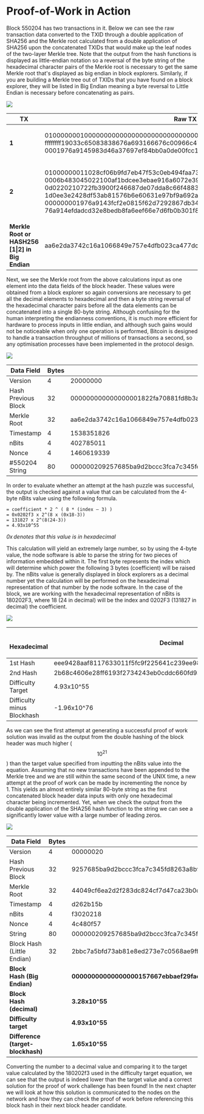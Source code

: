 # Proof-of-Work in Action

Block 550204 has two transactions in it. Below we can see the raw transaction data converted to the TXID through a double application of SHA256 and the Merkle root calculated from a double application of SHA256 upon the concatenated TXIDs that would make up the leaf nodes of the two-layer Merkle tree. Note that the output from the hash functions is displayed as little-endian notation so a reversal of the byte string of the hexadecimal character pairs of the Merkle root is necessary to get the same Merkle root that's displayed as big endian in block explorers. Similarly, if you are building a Merkle tree out of TXIDs that you have found on a block explorer, they will be listed in Big Endian meaning a byte reversal to Little Endian is necessary before concatenating as pairs.

![](<../.gitbook/assets/Screen Shot 2022-08-11 at 2.58.44 pm.png>)



| **TX**                                           | **Raw TX Data**                                                                                                                                                                                                                                                                                                                                                                                                                                                                                 | **HASH256 (TXID in Little Endian)**                              | **HASH256 \[1\|2] (Little Endian)**                              |
| ------------------------------------------------ | ----------------------------------------------------------------------------------------------------------------------------------------------------------------------------------------------------------------------------------------------------------------------------------------------------------------------------------------------------------------------------------------------------------------------------------------------------------------------------------------------- | ---------------------------------------------------------------- | ---------------------------------------------------------------- |
| **1**                                            | <p>01000000010000000000000000000000000000000000000000000000000000000000000000<br>ffffffff19033c65083838676a693166676c00966c47be0b09ffb3650300ffffffff016684814a00000<br>0001976a9145983d46a37697ef84bb0a0de00fcc169da06847588ac00000000</p>                                                                                                                                                                                                                                                     | 0f3691f02f24428e273f430c6a88410b2ad4f82150718c7a1c9ba50a417806e5 | 44049cf6ea2d2f283dc824cf7d47ca23b0dfe457e7496806a1162c74a32d6eaa |
| **2**                                            | <p>01000000011028cf06b9fd7eb47f53c0eb494faa73b703d179c4db8a82a4006e0c1d93178e01000<br>0006b483045022100af1bdcee3ebae916a6072e390f26cd4526741dd1ac79c8ad552253f24e4f9f<br>0d0220210722fb3900f246687de07dda8c66f48834041886c4bb640885a994e36351d7412103e<br>1d0ee3e2428df53ab81576b6e60631e97bf9a692ae57b311202a693196638ecfeffffff02e44e0f00<br>000000001976a9143fcf2e0815f62d7292867db34e0a48cebf5b25a788ac600bb1010000000019<br>76a914efdadcd32e8bedb8fa6eef66e7d6fb0b301f864288ac3a650800</p> | e93ece6a702454aa3595349a89683f16ff651a14362e70bbaaa852eb5d70a455 |                                                                  |
| **Merkle Root or HASH256 \[1\|2] in Big Endian** | aa6e2da3742c16a1066849e757e4dfb023ca477dcf24c83d282f2deaf69c0444                                                                                                                                                                                                                                                                                                                                                                                                                                |                                                                  |                                                                  |

Next, we see the Merkle root from the above calculations input as one element into the data fields of the block header. These values were obtained from a block explorer so again conversions are necessary to get all the decimal elements to hexadecimal and then a byte string reversal of the hexadecimal character pairs before all the data elements can be concatenated into a single 80-byte string. Although confusing for the human interpreting the endianness conventions, it is much more efficient for hardware to process inputs in little endian, and although such gains would not be noticeable when only one operation is performed, Bitcoin is designed to handle a transaction throughput of millions of transactions a second, so any optimisation processes have been implemented in the protocol design.

![](<../.gitbook/assets/Screen Shot 2022-08-11 at 2.59.59 pm.png>)



| Data Field          | Bytes | Value                                                                                                                                                            | **Hexadecimal (Little Endian)**                                  |
| ------------------- | ----- | ---------------------------------------------------------------------------------------------------------------------------------------------------------------- | ---------------------------------------------------------------- |
| Version             | 4     | 20000000                                                                                                                                                         | 00000020                                                         |
| Hash Previous Block | 32    | 000000000000000001822fa70881fd8b3a26d85f347cca3fccbcd2a95b685792                                                                                                 | 9257685ba9d2bccc3fca7c345fd8263a8bfd8108a72f82010000000000000000 |
| Merkle Root         | 32    | aa6e2da3742c16a1066849e757e4dfb023ca477dcf24c83d282f2deaf69c0444                                                                                                 | 44049cf6ea2d2f283dc824cf7d47ca23b0dfe457e7496806a1162c74a32d6eaa |
| Timestamp           | 4     | 1538351826                                                                                                                                                       | d262b15b                                                         |
| nBits               | 4     | 402785011                                                                                                                                                        | f3020218                                                         |
| Nonce               | 4     | 1460619339                                                                                                                                                       | 4b480f57                                                         |
| #550204 String      | 80    | 000000209257685ba9d2bccc3fca7c345fd8263a8bfd8108a72f8201000000000000000044049cf6ea2d2f283dc824cf7d47ca23b0dfe457e7496806a1162c74a32d6eaad262b15bf30202184b480f57 |                                                                  |

In order to evaluate whether an attempt at the hash puzzle was successful, the output is checked against a value that can be calculated from the 4-byte nBits value using the following formula.



```markup
= coefficient * 2 ^ ( 8 * (index — 3) )
= 0x0202f3 x 2^(8 x (0x18-3))
= 131827 x 2^(8(24-3))
= 4.93x10^55
```

_0x denotes that this value is in hexadecimal_

This calculation will yield an extremely large number, so by using the 4-byte value, the node software is able to parse the string for two pieces of information embedded within it. The first byte represents the index which will determine which power the following 3 bytes (coefficient) will be raised by. The nBits value is generally displayed in block explorers as a decimal number yet the calculation will be performed on the hexadecimal representation of that number by the node software. In the case of the block, we are working with the hexadecimal representation of nBits is 180202F3, where 18 (24 in decimal) will be the index and 0202F3 (131827 in decimal) the coefficient.

![](<../.gitbook/assets/Screen Shot 2022-08-11 at 3.03.13 pm.png>)

| <p><br>Hexadecimal</p>     | Decimal                                                          |                                                                                |
| -------------------------- | ---------------------------------------------------------------- | ------------------------------------------------------------------------------ |
| 1st Hash                   | eee9428aaf8117633011f5fc9f225641c239ee9839af775b48f67fd16512cd9e | 108062592583125048371800204014412291248245351226987386384426656356890072763806 |
| 2nd Hash                   | 2b68c4606e28ff6193f2734243eb0cddc660fd931b1636866dc80c6ec27bf7cf | 1.96x1076                                                                      |
| Difficulty Target          | 4.93x10^55                                                       |                                                                                |
| Difficulty minus Blockhash | -1.96x10^76                                                      |                                                                                |

&#x20;

As we can see the first attempt at generating a successful proof of work solution was invalid as the output from the double hashing of the block header was much higher ($$10^{21}$$) than the target value specified from inputting the nBits value into the equation. Assuming that no new transactions have been appended to the Merkle tree and we are still within the same second of the UNIX time, a new attempt at the proof of work can be made by incrementing the nonce by 1. This yields an almost entirely similar 80-byte string as the first concatenated block header data inputs with only one hexadecimal character being incremented. Yet, when we check the output from the double application of the SHA256 hash function to the string we can see a significantly lower value with a large number of leading zeros.

![](<../.gitbook/assets/Screen Shot 2022-08-11 at 3.04.09 pm.png>)



| Data Field                        | Bytes | Hexadecimal Value (Little Endian)                                                                                                                                |
| --------------------------------- | ----- | ---------------------------------------------------------------------------------------------------------------------------------------------------------------- |
| Version                           | 4     | 00000020                                                                                                                                                         |
| Hash Previous Block               | 32    | 9257685ba9d2bccc3fca7c345fd8263a8bfd8108a72f82010000000000000000                                                                                                 |
| Merkle Root                       | 32    | 44049cf6ea2d2f283dc824cf7d47ca23b0dfe457e7496806a1162c74a32d6eaa                                                                                                 |
| Timestamp                         | 4     | d262b15b                                                                                                                                                         |
| nBits                             | 4     | f3020218                                                                                                                                                         |
| Nonce                             | 4     | 4c480f57                                                                                                                                                         |
| String                            | 80    | 000000209257685ba9d2bccc3fca7c345fd8263a8bfd8108a72f8201000000000000000044049cf6ea2d2f283dc824cf7d47ca23b0dfe457e7496806a1162c74a32d6eaad262b15bf30202184c480f57 |
| Block Hash (Little Endian)        | 32    | 2bbc7a5bfd73ab81e8ed273e7c0568ae9ff2aebb7e6657010000000000000000                                                                                                 |
| **Block Hash (Big Endian)**       |       | **00000000000000000157667ebbaef29fae68057c3e27ede881ab73fd5b7abc2b**                                                                                             |
| **Block Hash (decimal)**          |       | **3.28x10^55**                                                                                                                                                   |
| **Difficulty target**             |       | **4.93x10^55**                                                                                                                                                   |
| **Difference (target-blockhash)** |       | **1.65x10^55**                                                                                                                                                   |

Converting the number to a decimal value and comparing it to the target value calculated by the 180202f3 used in the difficulty target equation, we can see that the output is indeed lower than the target value and a correct solution for the proof of work challenge has been found! In the next chapter we will look at how this solution is communicated to the nodes on the network and how they can check the proof of work before referencing this block hash in their next block header candidate.
